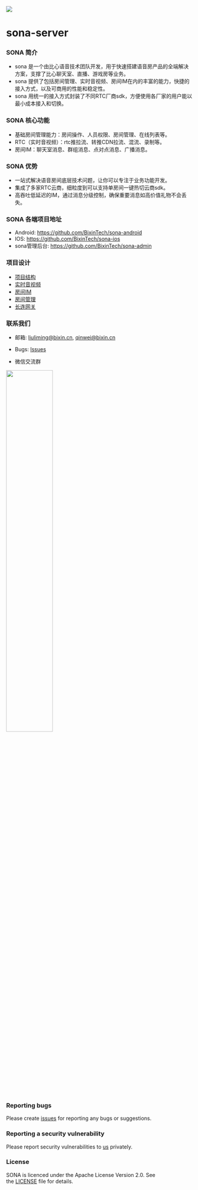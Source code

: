 <img src="https://github.com/BixinTech/sona-server/blob/master/doc/sona_logo.png?raw=true">

# sona-server

### SONA 简介
- sona 是一个由比心语音技术团队开发，用于快速搭建语音房产品的全端解决方案，支撑了比心聊天室、直播、游戏房等业务。
- sona 提供了包括房间管理、实时音视频、房间IM在内的丰富的能力，快捷的接入方式，以及可商用的性能和稳定性。
- sona 用统一的接入方式封装了不同RTC厂商sdk，方便使用各厂家的用户能以最小成本接入和切换。

### SONA 核心功能
- 基础房间管理能力：房间操作、人员权限、房间管理、在线列表等。
- RTC（实时音视频）：rtc推拉流、转推CDN拉流、混流、录制等。
- 房间IM：聊天室消息、群组消息、点对点消息、广播消息。

### SONA 优势
- 一站式解决语音房间底层技术问题，让你可以专注于业务功能开发。
- 集成了多家RTC云商，细粒度到可以支持单房间一键热切云商sdk。
- 高吞吐低延迟的IM，通过消息分级控制，确保重要消息如高价值礼物不会丢失。

### SONA 各端项目地址
- Android: https://github.com/BixinTech/sona-android
- IOS: https://github.com/BixinTech/sona-ios
- sona管理后台: https://github.com/BixinTech/sona-admin

### 项目设计
- [项目结构](https://github.com/BixinTech/sona-server/wiki/sona-server-%E7%B3%BB%E7%BB%9F%E4%BB%8B%E7%BB%8D)
- [实时音视频](https://github.com/BixinTech/sona-server/wiki/%E5%AE%9E%E6%97%B6%E9%9F%B3%E8%A7%86%E9%A2%91)
- [房间IM](https://github.com/BixinTech/sona-server/wiki/%E6%88%BF%E9%97%B4IM)
- [房间管理](https://github.com/BixinTech/sona-server/wiki/%E6%88%BF%E9%97%B4%E7%AE%A1%E7%90%86)
- [长连网关](https://github.com/BixinTech/sona-server/wiki/%E9%95%BF%E8%BF%9E%E6%8E%A5%E7%BD%91%E5%85%B3)

### 联系我们

* 邮箱:  liuliming@bixin.cn, qinwei@bixin.cn

* Bugs: [Issues](https://github.com/BixinTech/sona-server/issues/new)

* 微信交流群

<img src="https://github.com/BixinTech/sona-server/blob/master/doc/WeChat.jpg?raw=true" width="50%">

### Reporting bugs

Please create [issues](https://github.com/BixinTech/sona-server/issues/new) for reporting any bugs or suggestions.

### Reporting a security vulnerability

Please report security vulnerabilities to [us](qinweivae@163.com) privately.


### License

SONA is licenced under the Apache License Version 2.0. See the [LICENSE](https://github.com/BixinTech/sona-server/blob/master/LICENSE) file for details.
